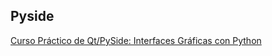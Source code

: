 ## Pyside

[Curso Práctico de Qt/PySide: Interfaces Gráficas con Python](https://www.udemy.com/course/python-desarrollo-interfaces-graficas-qt-pyside/)
